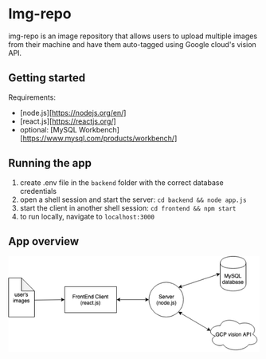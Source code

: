# Img-repo
img-repo is an image repository that allows users to upload multiple images from their machine and have them auto-tagged using Google cloud's vision API.

## Getting started
Requirements:
* [node.js][https://nodejs.org/en/]
* [react.js][https://reactjs.org/]
* optional: [MySQL Workbench][https://www.mysql.com/products/workbench/]

## Running the app
1. create .env file in the `backend` folder with the correct database credentials
2. open a shell session and start the server:
`cd backend && node app.js`
3. start the client in another shell session:
`cd frontend && npm start`
4. to run locally, navigate to `localhost:3000`

## App overview
![alt text](https://raw.githubusercontent.com/patlai/img-repo/master/archdiagram.png?token=ADSBLAKWVSMQY3LPFCLJV6S5G7FMY)

